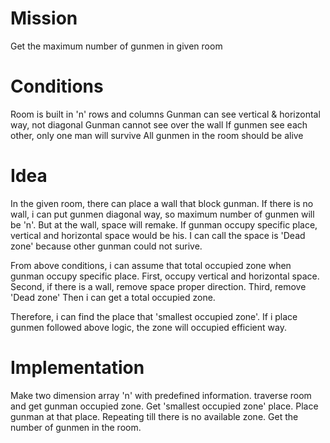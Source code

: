# Mission
Get the maximum number of gunmen in given room

# Conditions
Room is built in 'n' rows and columns
Gunman can see vertical & horizontal way, not diagonal
Gunman cannot see over the wall
If gunmen see each other, only one man will survive
All gunmen in the room should be alive


# Idea

In the given room, there can place a wall that block gunman.
If there is no wall, i can put gunmen diagonal way,
so maximum number of gunmen will be 'n'.
But at the wall, space will remake.
If gunman occupy specific place, 
vertical and horizontal space would be his.
I can call the space is 'Dead zone' 
because other gunman could not surive.

From above conditions, 
i can assume that total occupied zone 
when gunman occupy specific place.
First, occupy vertical and horizontal space.
Second, if there is a wall, remove space proper direction.
Third, remove 'Dead zone'
Then i can get a total occupied zone.

Therefore, i can find the place that 
'smallest occupied zone'.
If i place gunmen followed above logic, 
the zone will occupied efficient way.


# Implementation

Make two dimension array 'n' with predefined information.
traverse room and get gunman occupied zone.
Get 'smallest occupied zone' place.
Place gunman at that place.
Repeating till there is no available zone.
Get the number of gunmen in the room.
